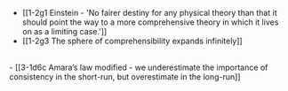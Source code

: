 - [[1-2g1 Einstein - 'No fairer destiny for any physical theory than that it should point the way to a more comprehensive theory in which it lives on as a limiting case.']]
- [[1-2g3 The sphere of comprehensibility expands infinitely]]
<br>
- [[3-1d6c Amara’s law modified - we underestimate the importance of consistency in the short-run, but overestimate in the long-run]]
